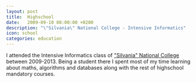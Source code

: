 ```yaml
---
layout: post
title:  Highschool
date:   2009-09-10 08:00:00 +0200
description: "\"Silvania\" National College - Intensive Informatics"
icon: school
categories: education
---
```


I attended the Intensive Informatics class of ["Silvania" National College][cns] between 2009-2013. Being a student there I spent most of my time learning about maths, algorithms and databases along with the rest of highschool mandatory courses.

[cns]: http://www.cnszalau.ro/
